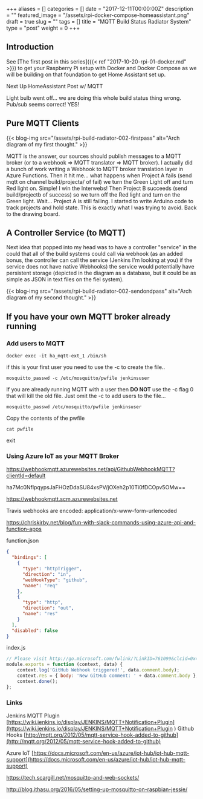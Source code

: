 +++
aliases      = []
categories   = []
date         = "2017-12-11T00:00:00Z"
description  = ""
featured_image = "/assets/rpi-docker-compose-homeassistant.png"
draft        = true
slug         = ""
tags         = []
title        = "MQTT Build Status Radiator System"
type         = "post"
weight       = 0
+++

## Introduction

See [The first post in this series]({{< ref "2017-10-20-rpi-01-docker.md" >}}) to get your Raspberry Pi setup with Docker and Docker Compose as we will be building on that foundation to get Home Assistant set up.

Next Up HomeAssistant Post w/ MQTT

Light bulb went off... we are doing this whole build status thing wrong. Pub/sub seems correct! YES!


## Pure MQTT Clients

{{< blog-img src="/assets/rpi-build-radiator-002-firstpass" alt="Arch diagram of my first thought." >}}

MQTT is the answer, our sources should publish messages to a MQTT broker (or to a webhook => MQTT translator => MQTT broker). I actually did a bunch of work writing a Webhook to MQTT broker translation layer in Azure Functions. Then it hit me... what happens when Project A fails (send mqtt on channel build/projecta/ of fail) we turn the Green Light off and turn Red light on. Simple! I win the Interwebs! Then Project B succeeds (send build/projectb of success) so we turn off the Red light and turn on the Green light. Wait... Project A is still failing. I started to write Arduino code to track projects and hold state. This is exactly what I was trying to avoid. Back to the drawing board. 

## A Controller Service (to MQTT)

Next idea that popped into my head was to have a controller "service" in the could that all of the build systems could call via webhook (as an added bonus, the controller can call the service (Jenkins I'm looking at you) if the service does not have native Webhooks) the service would potentially have persistent storage (depicted in the diagram as a database, but it could be as simple as JSON in text files on the fiel system). 

{{< blog-img src="/assets/rpi-build-radiator-002-sendondpass" alt="Arch diagram of my second thought." >}}



## If you have your own MQTT broker already running

### Add users to MQTT

```shell
docker exec -it ha_mqtt-ext_1 /bin/sh
```

if this is your first user you need to use the -c to create the file..

```shell
mosquitto_passwd -c /etc/mosquitto/pwfile jenkinsuser
```

If you are already running MQTT with a user then **DO NOT** use the -c flag 0 that will kill the old file.  Just omit the -c to add users to the file...

```shell
mosquitto_passwd /etc/mosquitto/pwfile jenkinsuser
```

Copy the contents of the pwfile

```shell
cat pwfile
```


exit


### Using Azure IoT as your MQTT Broker

https://webhookmqtt.azurewebsites.net/api/GithubWebhookMQTT?clientId=default

ha7Mc0NfIpqypsJaFHOzDdaSU84xsPV/jOXeh2p10Ti0fDCOpv5OMw==


https://webhookmqtt.scm.azurewebsites.net


Travis webhooks are encoded:
  application/x-www-form-urlencoded

https://chriskirby.net/blog/fun-with-slack-commands-using-azure-api-and-function-apps


function.json
```json
{
  "bindings": [
    {
      "type": "httpTrigger",
      "direction": "in",
      "webHookType": "github",
      "name": "req"
    },
    {
      "type": "http",
      "direction": "out",
      "name": "res"
    }
  ],
  "disabled": false
}
```
index.js
```javascript
// Please visit http://go.microsoft.com/fwlink/?LinkID=761099&clcid=0x409 for more information on settting up Github Webhooks
module.exports = function (context, data) {
    context.log('GitHub Webhook triggered!', data.comment.body);
    context.res = { body: 'New GitHub comment: ' + data.comment.body };
    context.done();
};
```


### Links

Jenkins MQTT Plugin
[https://wiki.jenkins.io/display/JENKINS/MQTT+Notification+Plugin](https://wiki.jenkins.io/display/JENKINS/MQTT+Notification+Plugin
)
Github Hooks
[http://mqtt.org/2012/05/mqtt-service-hook-added-to-github](http://mqtt.org/2012/05/mqtt-service-hook-added-to-github)


Azure IoT 
[https://docs.microsoft.com/en-us/azure/iot-hub/iot-hub-mqtt-support](https://docs.microsoft.com/en-us/azure/iot-hub/iot-hub-mqtt-support)



https://tech.scargill.net/mosquitto-and-web-sockets/

http://blog.ithasu.org/2016/05/setting-up-mosquitto-on-raspbian-jessie/

